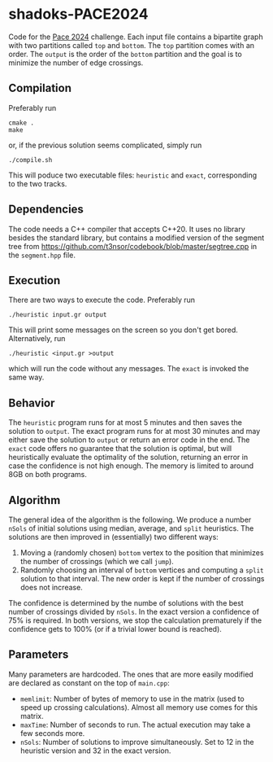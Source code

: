 # shadoks-PACE2024
Code for the [Pace 2024](https://pacechallenge.org/2024/) challenge. Each input file contains a bipartite graph with two partitions called `top` and `bottom`. The `top` partition comes with an order. The `output` is the order of the `bottom` partition and the goal is to minimize the number of edge crossings.

## Compilation
Preferably run
```
cmake .
make
```
or, if the previous solution seems complicated, simply run
```
./compile.sh
```
This will poduce two executable files: `heuristic` and `exact`, corresponding to the two tracks.

## Dependencies

The code needs a C++ compiler that accepts C++20. It uses no library besides the standard library, but contains a modified version of the segment tree from
https://github.com/t3nsor/codebook/blob/master/segtree.cpp in the `segment.hpp` file.

## Execution
There are two ways to execute the code. Preferably run
```
./heuristic input.gr output
```
This will print some messages on the screen so you don't get bored. Alternatively, run
```
./heuristic <input.gr >output
```
which will run the code without any messages. The `exact` is invoked the same way.

## Behavior
The `heuristic` program runs for at most 5 minutes and then saves the solution to `output`. The exact program runs for at most 30 minutes and may either save the solution to `output` or return an error code in the end. The `exact` code offers no guarantee that the solution is optimal, but will heuristically evaluate the optimality of the solution, returning an error in case the confidence is not high enough. The memory is limited to around 8GB on both programs. 

## Algorithm
The general idea of the algorithm is the following. We produce a number `nSols` of initial solutions using median, average, and `split` heuristics. The solutions are then improved in (essentially) two different ways:
1. Moving a (randomly chosen) `bottom` vertex to the position that minimizes the number of crossings (which we call `jump`).
2. Randomly choosing an interval of `bottom` vertices and computing a `split` solution to that interval. The new order is kept if the number of crossings does not increase.

The confidence is determined by the numbe of solutions with the best number of crossings divided by `nSols`. In the exact version a confidence of 75% is required. In both versions, we stop the calculation prematurely if the confidence gets to 100% (or if a trivial lower bound is reached).

## Parameters
Many parameters are hardcoded. The ones that are more easily modified are declared as constant on the top of `main.cpp`:
+ `memlimit`: Number of bytes of memory to use in the matrix (used to speed up crossing calculations). Almost all memory use comes for this matrix.
+ `maxTime`: Number of seconds to run. The actual execution may take a few seconds more.
+ `nSols`: Number of solutions to improve simultaneously. Set to 12 in the heuristic version and 32 in the exact version.
